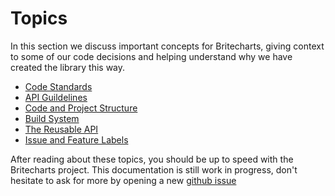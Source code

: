 # Topics

In this section we discuss important concepts for Britecharts, giving context to some of our code decisions and helping understand why we have created the library this way.

-   [Code Standards][codestandards]
-   [API Guildelines][apiguidelines]
-   [Code and Project Structure][codestructure]
-   [Build System][buildsystem]
-   [The Reusable API][reusableapi]
-   [Issue and Feature Labels][githublabels]

After reading about these topics, you should be up to speed with the Britecharts project. This documentation is still work in progress, don't hesitate to ask for more by opening a new [github issue](https://github.com/britecharts/britecharts/issues)

[codestandards]: ./code-standards.html
[apiguidelines]: ./api-guidelines.html
[codestructure]: ./code-structure.html
[reusableapi]: ./reusable-api.html
[githublabels]: ./github-labels.html
[buildsystem]: ./build-system.html
